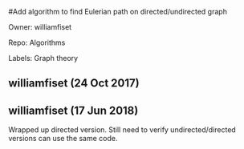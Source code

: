 #Add algorithm to find Eulerian path on directed/undirected graph

Owner: williamfiset

Repo: Algorithms

Labels: Graph theory 

## williamfiset (24 Oct 2017)



## williamfiset (17 Jun 2018)

Wrapped up directed version. Still need to verify undirected/directed versions can use the same code.

